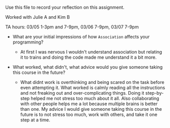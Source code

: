Use this file to record your reflection on this assignment.

Worked with Julie A and Kim B

TA hours: 03/05 1-3pm and 7-9pm, 03/06 7-9pm, 03/07 7-9pm 

- What are your initial impressions of how `Association` affects your programming?
    - At first I was nervous I wouldn't understand association but relating it to trains and doing the code made me understand it a bit more.
    
- What worked, what didn't, what advice would you give someone taking this course in the future?
    - What didnt work is overthinking and being scared on the task before even attempting it. What worked is calmly reading all the instructions and not freaking out and over-complicating things. Doing it step-by-step helped me not stress too much about it all. Also collaborating with other people helps me a lot because multiple brains is better than one. My advice I would give someone taking this course in the future is to not stress too much, work with others, and take it one step at a time. 




